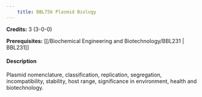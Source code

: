 ```yaml
---
    title: BBL756 Plasmid Biology
---
```

**Credits:** 3 (3-0-0)



**Prerequisites:** [[/Biochemical Engineering and Biotechnology/BBL231 | BBL231]]

#### Description 
Plasmid nomenclature, classification, replication, segregation, incompatibility, stability, host range, significance in environment, health and biotechnology.